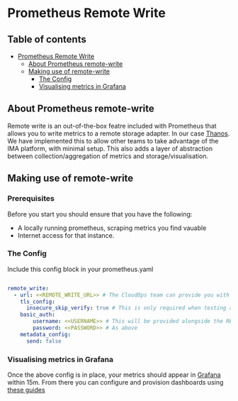 # Prometheus Remote Write

## Table of contents

- [Prometheus Remote Write](#prometheus-remote-write)
  - [About Prometheus remote-write](#about-prometheus-remote-write)
  - [Making use of remote-write](#making-use-of-remote-write)
    - [The Config](#the-config)
    - [Visualising metrics in Grafana](#visualising-metrics-in-grafana)

## About Prometheus remote-write

Remote write is an out-of-the-box featre included with Prometheus that allows you to write metrics to a remote storage adapter. In our case [Thanos](https://thanos.io/).  We have implemented this to allow other teams to take advantage of the IMA platform, with minimal setup.  This also adds a layer of abstraction between collection/aggregation of metrics and storage/visualisation.

## Making use of remote-write

### Prerequisites

Before you start you should ensure that you have the following:
- A locally running prometheus, scraping metrics you find vauable
- Internet access for that instance.

### The Config

Include this config block in your prometheus.yaml

```yaml

remote_write:
  - url: <<REMOTE_WRITE_URL>> # The CloudOps team can provide you with this via the #ask-cloud-ops slack channel
    tls_config:
      insecure_skip_verify: true # This is only required when testing against the Development endpoint
    basic_auth:
        username: <<USERNAME>> # This will be provided alongside the REMOTE_WRITE_URL
        password: <<PASSWORD>> # As above
    metadata_config:
      send: false
```

### Visualising metrics in Grafana

Once the above config is in place, your metrics should appear in [Grafana](https://monitoring-alerting.staff.service.justice.gov.uk/) within 15m.  From there you can configure and provision dashboards using [these guides](https://github.com/ministryofjustice/staff-infrastructure-monitoring-config#integrating-with-the-platform)

